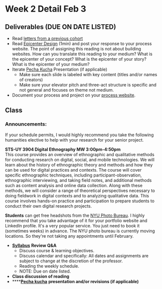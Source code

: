 # Week 2 Detail Feb 3

## Deliverables \(DUE ON DATE LISTED\)

* Read [letters from a previous cohort](https://drive.google.com/open?id=1Fr1cw72xTrvwSBTM6Bh9OU2XepJ1YNOk)
* Read [Epicenter Design](https://basecamp.com/gettingreal/09.2-epicenter-design) \(1min\) and post your response to your process website. The point of assigning this reading is not about building websites. How can you translate this reading to your medium? What is the epicenter of your concept? What is the epicenter of your story? What is the epicenter of your medium?
* Iterate [Pecha Kucha](../pre-work/pecha_kucha.md) Presentation \(if applicable\)
  * Make sure each slide is labeled with key content \(titles and/or names of creators\)
  * Make sure your elevator pitch and three-act structure is specific and not general and focuses on theme not medium.
* Document your process and project on your [process website](../pre-work/website.md).

## Class

### **Announcements:** 

If your schedule permits, I would highly recommend you take the following humanities elective to help with your research for your senior project.   
  
**STS-UY 3904 Digital Ethnography MW 3:00pm-4:50pm**   
This course provides an overview of ethnographic and qualitative methods for conducting research on digital, social, and mobile technologies. We will learn about the history of ethnographic theory and methods and how they can be used for digital practices and contexts. The course will cover specific ethnographic techniques, including participant-observation, ethnographic interviewing, and taking field notes, and additional methods such as content analysis and online data collection. Along with these methods, we will consider a range of theoretical perspectives necessary to doing fieldwork in digital contexts and to analyzing qualitative data. This course involves hands-on practice and participation to prepare students to conduct their own digital research projects.

**Students** can get free headshots from the [NYU Photo Bureau](https://www.nyu.edu/about/leadership-university-administration/office-of-the-president/university-relationsandpublicaffairs/public-affairs/photo-bureau.html). I highly recommend that you take advantage of it for your portfolio website and LinkedIn profile. It's a very popular service. You just need to book it \(sometimes weeks\) in advance. The NYU photo bureau is currently moving locations. So they're not taking any appointments until February.

* [**Syllabus**](../syllabus.md) **Review Q&A**
  * Discuss course & learning objectives.
  * Discuss calendar and specifically: All dates and assignments are subject to change at the discretion of the professor.
  * Reading the weekly schedule.
  * NOTE: Due on date listed.
* **Class discussion of reading**
* \*\*\*\*[**Pecha kucha**](../pre-work/pecha_kucha.md) **presentation and/or revisions \(if applicable\)**



